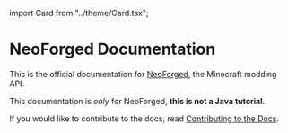 import Card from "../theme/Card.tsx";

# NeoForged Documentation

This is the official documentation for [NeoForged], the Minecraft modding API.

This documentation is _only_ for NeoForged, **this is not a Java tutorial**.

If you would like to contribute to the docs, read [Contributing to the Docs][contributing].

<div class="container">
    <div class="row">
        <div class="col category">
            <Card
                title="NeoForge Documentation"
                body="Learn how to create your first mod using NeoForge, and discover the vast APIs it provides."
                link="/docs/gettingstarted/"
                linkTitle="Get Started"
            />
        </div>
    </div>
    <div class="row">
        <div class="col category">
            <Card
                title="Toolchain Features"
                body="Learn about the features NeoForged provides through its Gradle plugins."
                link="/toolchain/docs/"
                linkTitle="Learn More"
            />
        </div>
        <div class="col category">
            <Card
                title="Primers"
                body="Read about the changes between Minecraft releases and how to update your mod accordingly."
                link="/primer/docs/"
                linkTitle="Read More"
            />
        </div>
    </div>
    <div class="row">
        <div class="col category">
            <Card
                title="User Guide"
                body="Learn how to install and use NeoForge in your client or server environment."
                link="/user/docs/"
                linkTitle="Get Started"
            />
        </div>
        <div class="col category">
            <Card
                title="Modpack Development"
                body="Learn how to create and debug modpacks with NeoForge mods."
                link="/modpack/docs/"
                linkTitle="Get Started"
            />
        </div>
    </div>
</div>

[NeoForged]: https://neoforged.net
[contributing]: ./contributing
